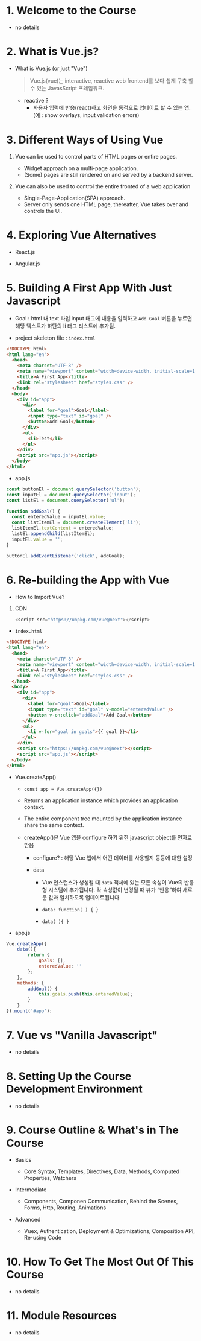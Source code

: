 # 1. Welcome to the Course

* no details

# 2. What is Vue.js?

* What is Vue.js (or just "Vue")

    > Vue.js(vue)는 interactive, reactive web frontend를 보다 쉽게 ​​구축 할 수 있는 JavasScript 프레임워크.

    * reactive ?
      * 사용자 입력에 반응(react)하고 화면을 동적으로 업데이트 할 수 있는 앱. (예 : show overlays, input validation errors)


# 3. Different Ways of Using Vue

1. Vue can be used to control parts of HTML pages or entire pages.
   * Widget approach on a multi-page application.
   * (Some) pages are still rendered on and served by a backend server.


2. Vue can also be used to control the entire fronted of a web application
   * Single-Page-Application(SPA) approach.
   * Server only sends one HTML page, thereafter, Vue takes over and controls the UI.


# 4. Exploring Vue Alternatives

* React.js

* Angular.js

# 5. Building A First App With Just Javascript

* Goal : html 내 text 타입 input 태그에 내용을 입력하고 `Add Goal` 버튼을 누르면 해당 텍스트가 하단의 li 태그 리스트에 추가됨.

* project skeleton file : `index.html`
```html
<!DOCTYPE html>
<html lang="en">
  <head>
    <meta charset="UTF-8" />
    <meta name="viewport" content="width=device-width, initial-scale=1.0" />
    <title>A First App</title>
    <link rel="stylesheet" href="styles.css" />
  </head>
  <body>
    <div id="app">
      <div>
        <label for="goal">Goal</label>
        <input type="text" id="goal" />
        <button>Add Goal</button>
      </div>
      <ul>
        <li>Test</li>
      </ul>
    </div>
    <script src="app.js"></script>
  </body>
</html>
```

* app.js
```js
const buttonEl = document.querySelector('button');
const inputEl = document.querySelector('input');
const listEl = document.querySelector('ul');

function addGoal() {
  const enteredValue = inputEl.value;
  const listItemEl = document.createElement('li');
  listItemEl.textContent = enteredValue;
  listEl.appendChild(listItemEl);
  inputEl.value = '';
}

buttonEl.addEventListener('click', addGoal);
```

# 6. Re-building the App with Vue

* How to Import Vue?

1. CDN
    ```js
    <script src="https://unpkg.com/vue@next"></script>
    ```

* `index.html`

```html
<!DOCTYPE html>
<html lang="en">
  <head>
    <meta charset="UTF-8" />
    <meta name="viewport" content="width=device-width, initial-scale=1.0" />
    <title>A First App</title>
    <link rel="stylesheet" href="styles.css" />
  </head>
  <body>
    <div id="app">
      <div>
        <label for="goal">Goal</label>
        <input type="text" id="goal" v-model="enteredValue" />
        <button v-on:click="addGoal">Add Goal</button>
      </div>
      <ul>
        <li v-for="goal in goals">{{ goal }}</li>
      </ul>
    </div>
    <script src="https://unpkg.com/vue@next"></script>
    <script src="app.js"></script>
  </body>
</html>
```

* Vue.createApp()
  * `const app = Vue.createApp({})`
  
  * Returns an application instance which provides an application context. 
  
  * The entire component tree mounted by the application instance share the same context.

  * createApp()은 Vue 앱을 configure 하기 위한 javascript object를 인자로 받음

    * configure? : 해당 Vue 앱에서 어떤 데이터를 사용할지 등등에 대한 설정

    * data
      * Vue 인스턴스가 생성될 때 `data` 객체에 있는 모든 속성이 Vue의 반응형 시스템에 추가됩니다. 각 속성값이 변경될 때 뷰가 “반응”하여 새로운 값과 일치하도록 업데이트됩니다.

      * `data: function( ) { }`
    
      * `data( ){ }`

* app.js
```js
Vue.createApp({
    data(){
        return {
            goals: [],
            enteredValue: ''
        };
    },
    methods: {
        addGoal() {
            this.goals.push(this.enteredValue);
        }
    }
}).mount('#app');
```


# 7. Vue vs "Vanilla Javascript"

* no details


# 8. Setting Up the Course Development Environment

* no details

# 9. Course Outline & What's in The Course

* Basics
  * Core Syntax, Templates, Directives, Data, Methods, Computed Properties, Watchers

* Intermediate
  * Components, Componen Communication, Behind the Scenes, Forms, Http, Routing, Animations

* Advanced
  * Vuex, Authentication, Deployment & Optimizations, Composition API, Re-using Code

# 10. How To Get The Most Out Of This Course

* no details

# 11. Module Resources

* no details